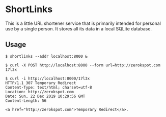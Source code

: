 # ShortLinks

This is a little URL shortener service that is primarily intended for
personal use by a single person. It stores all its data in a local
SQLite database.

## Usage

```
$ shortlinks --addr localhost:8000 &

$ curl -X POST http://localhost:8000 --form url=http://zerokspot.com
17l3x

$ curl -i http://localhost:8000/17l3x
HTTP/1.1 307 Temporary Redirect
Content-Type: text/html; charset=utf-8
Location: http://zerokspot.com
Date: Sun, 22 Dec 2019 10:29:56 GMT
Content-Length: 56

<a href="http://zerokspot.com">Temporary Redirect</a>.
```
